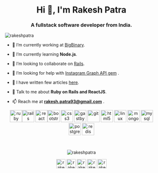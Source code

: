 <h1 align="center">Hi 👋, I'm Rakesh Patra</h1>
<h3 align="center">A fullstack software developer from India.</h3>

<p align="left"> <img src="https://komarev.com/ghpvc/?username=rakeshpatra" alt="rakeshpatra" /> </p>

- 🔭 I’m currently working at [BigBinary](https://www.bigbinary.com/).

- 🌱 I’m currently learning **Node.js**.

- 👯 I’m looking to collaborate on [Rails](https://github.com/rails/rails).

- 🤝 I’m looking for help with [Instagram Graph API gem](https://github.com/rakeshpatra/instagram_graph_api) .

- 📝 I have written few articles [here](https://rakeshpatra.wordpress.com/).

- 💬 Talk to me about **Ruby on Rails and ReactJS**.

- 📫 Reach me at **rakesh.patra93@gmail.com** .

<p align="center"><img src="https://devicons.github.io/devicon/devicon.git/icons/ruby/ruby-original-wordmark.svg" alt="ruby" width="40" height="40"/><img src="https://devicons.github.io/devicon/devicon.git/icons/rails/rails-original-wordmark.svg" alt="rails" width="40" height="40"/> <img src="https://devicons.github.io/devicon/devicon.git/icons/react/react-original-wordmark.svg" alt="react" width="40" height="40"/><img src="https://devicons.github.io/devicon/devicon.git/icons/bootstrap/bootstrap-plain.svg" alt="bootstrap" width="40" height="40"/> <img src="https://devicons.github.io/devicon/devicon.git/icons/css3/css3-original-wordmark.svg" alt="css3" width="40" height="40"/> <img src="https://www.vectorlogo.zone/logos/gatsbyjs/gatsbyjs-icon.svg" alt="gastby" width="40" height="40"/> <img src="https://www.vectorlogo.zone/logos/git-scm/git-scm-icon.svg" alt="git" width="40" height="40"/> <img src="https://devicons.github.io/devicon/devicon.git/icons/html5/html5-original-wordmark.svg" alt="html5" width="40" height="40"/> <img src="https://devicons.github.io/devicon/devicon.git/icons/linux/linux-original.svg" alt="linux" width="40" height="40"/> <img src="https://devicons.github.io/devicon/devicon.git/icons/mongodb/mongodb-original-wordmark.svg" alt="mongodb" width="40" height="40"/> <img src="https://devicons.github.io/devicon/devicon.git/icons/mysql/mysql-original-wordmark.svg" alt="mysql" width="40" height="40"/> <img src="https://devicons.github.io/devicon/devicon.git/icons/postgresql/postgresql-original-wordmark.svg" alt="postgresql" width="40" height="40"/>  <img src="https://devicons.github.io/devicon/devicon.git/icons/redis/redis-original-wordmark.svg" alt="redis" width="40" height="40"/> </p></br><p align="center"><img align="center" src="https://github-readme-stats.vercel.app/api?username=rakeshpatra&show_icons=true" alt="rakeshpatra" /></p>


<p align="center">
<a href="https://twitter.com/rakeshpatra93" target="blank"><img align="center" src="https://cdn.jsdelivr.net/npm/simple-icons@3.0.1/icons/twitter.svg" alt="rakeshpatra93" height="30" width="30" /></a>
<a href="https://linkedin.com/in/rakesh-patra-03061435" target="blank"><img align="center" src="https://cdn.jsdelivr.net/npm/simple-icons@3.0.1/icons/linkedin.svg" alt="rakesh-patra-03061435" height="30" width="30" /></a>
<a href="https://stackoverflow.com/users/rakeshpatra" target="blank"><img align="center" src="https://cdn.jsdelivr.net/npm/simple-icons@3.0.1/icons/stackoverflow.svg" alt="rakeshpatra" height="30" width="30" /></a>
<a href="https://fb.com/rakesh.patra1993" target="blank"><img align="center" src="https://cdn.jsdelivr.net/npm/simple-icons@3.0.1/icons/facebook.svg" alt="rakesh.patra1993" height="30" width="30" /></a>
<a href="https://instagram.com/rakeshkpatra" target="blank"><img align="center" src="https://cdn.jsdelivr.net/npm/simple-icons@3.0.1/icons/instagram.svg" alt="rakeshkpatra" height="30" width="30" /></a>
</p>
